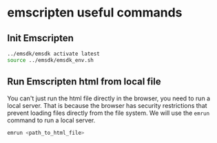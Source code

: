 # emscripten useful commands

## Init Emscripten

```bash
../emsdk/emsdk activate latest
source ../emsdk/emsdk_env.sh
```

## Run Emscripten html from local file

You can't just run the html file directly in the browser, you need to run a local server.
That is because the browser has security restrictions that prevent loading files directly from the file system.
We will use the `emrun` command to run a local server.

```bash
emrun <path_to_html_file>
```



